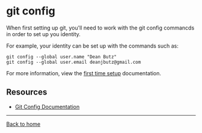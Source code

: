 # git config

When first setting up git, you'll need to work with the git config commancds in order to set up you identity.

For example, your identity can be set up with the commands such as:

```
git config --global user.name "Dean Butz"
git config --global user.email deanjbutz@gmail.com
```

For more information, view the [first time setup](https://git-scm.com/book/en/v2/Getting-Started-First-Time-Git-Setup) documentation.

## Resources

- [Git Config Documentation](https://git-scm.com/docs/git-config)

---

[Back to home](../README.md)